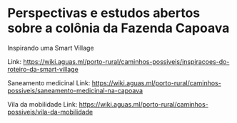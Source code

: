 <!-- TITLE: Caminhos Possiveis -->
<!-- SUBTITLE: Relatos de possibilidades na Porto Rural -->

# Perspectivas e estudos abertos sobre a colônia da Fazenda Capoava

Inspirando uma Smart Village

Link: https://wiki.aguas.ml/porto-rural/caminhos-possiveis/inspiracoes-do-roteiro-da-smart-village

Saneamento medicinal
Link: https://wiki.aguas.ml/porto-rural/caminhos-possiveis/saneamento-medicinal-na-capoava

Vila da mobilidade
Link: https://wiki.aguas.ml/porto-rural/caminhos-possiveis/vila-da-mobilidade